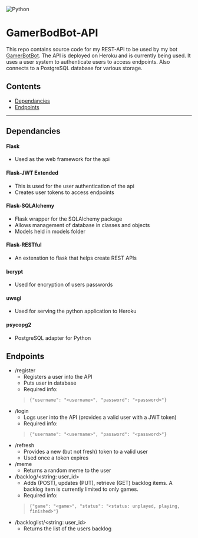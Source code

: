 ![Python](https://img.shields.io/badge/Python-3.6-informational.svg)

# GamerBodBot-API

This repo contains source code for my REST-API to be used by my bot [GamerBotBot](https://github.com/mjpin7/GamerBodBot). The API is deployed on Heroku and is currently being used. It uses a user system to authenticate users to access endpoints. Also connects to a PostgreSQL database for various storage.

## Contents
* [Dependancies](#dependancies)
* [Endpoints](#endpoints)

---

## <a name="dependancies"></a>Dependancies
#### Flask
- Used as the web framework for the api

#### Flask-JWT Extended
- This is used for the user authentication of the api
- Creates user tokens to access endpoints

#### Flask-SQLAlchemy
- Flask wrapper for the SQLAlchemy package
- Allows management of database in classes and objects
- Models held in models folder

#### Flask-RESTful
- An extenstion to flask that helps create REST APIs

#### bcrypt
- Used for encryption of users passwords

#### uwsgi
- Used for serving the python application to Heroku

#### psycopg2
- PostgreSQL adapter for Python

## <a name="endpoints"></a>Endpoints
- /register
    - Registers a user into the API
    - Puts user in database
    - Required info:
    > ```{"username": "<username>", "password": "<password>"}```
- /login
    - Logs user into the API (provides a valid user with a JWT token)
    - Required info:
    > ```{"username": "<username>", "password": "<password>"}```
- /refresh
    - Provides a new (but not fresh) token to a valid user
    - Used once a token expires
- /meme
    - Returns a random meme to the user
- /backlog/<string: user_id>
    - Adds (POST), updates (PUT), retrieve (GET) backlog items. A backlog item is currently limited to only games.
    - Required info:
     > ```{"game": "<game>", "status": "<status: unplayed, playing, finished>"}```
- /backloglist/<string: user_id>
    - Returns the list of the users backlog
